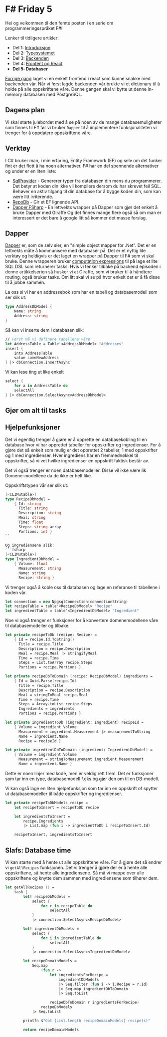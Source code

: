 # F# Friday 5

Hei og velkommen til den femte posten i en serie om programmeringsspråket F#!

Lenker til tidligere artikler:
- Del 1: [Introduksjon](https://blogg.bekk.no/f-friday-1-39f63618d2e4)
- Del 2: [Typesystemet](https://blogg.bekk.no/f-friday-2-typesystemet-3e7ee0554f0e)
- Del 3: [Backenden](https://blogg.bekk.no/f-friday-3-backend-7463edf0f94a)
- Del 4: [Frontent og React](https://blogg.bekk.no/f-friday-4-frontend-og-react-c356d34a6095)
- **Del 5: Databaser**

[Forrige gang](https://blogg.bekk.no/f-friday-4-frontend-og-react-c356d34a6095) laget vi en enkelt frontend i react som kunne snakke med backenden vår. Når vi først lagde backenden vår brukte vi et dictionary til å holde på alle oppskriftene våre. Denne gangen skal vi bytte ut denne in-memory databasen med PostgreSQL.

## Dagens plan
Vi skal starte julebordet med å se på noen av de mange databasemuligheter som finnes til F# før vi bruker `Dapper` til å implementere funksjonaliteten vi trenger for å oppdatere oppskriftene våre.

## Verktøy
I C# bruker man, i min erfaring, Entity Framework (EF) og selv om det funker fint er det flott å ha noen alternativer.
F# har en del spennende alternativer og under er en liten liste:
- [SqlProvider](https://github.com/fsprojects/SQLProvider) - Genererer typer fra databasen din mens du programmerer. Det betyr at koden din ikke vil kompilere dersom du har skrevet feil SQL. Behøver en aktiv tilgang til din database for å bygge koden din, som kan være litt irriterende.
- [RepoDb](https://github.com/mikependon/RepoDB) - Gir et EF lignende API.
- [Dapper.FSharp](https://github.com/Dzoukr/Dapper.FSharp) - En lettvekts wrapper på Dapper som gjør det enkelt å bruke Dapper med Giraffe
Og det finnes mange flere også så om man er interessert er det bare å google litt så kommer det masse forslag.

## Dapper
[Dapper](https://github.com/DapperLib/Dapper) er, som de selv sier, en "simple object mapper for .Net". Det er en lettvekts måte å kommunisere med databaser på.
Det er et nyttig lite verktøy og heldigvis er det laget en wrapper på Dapper til F# som vi skal bruke. Denne wrapperen bruker [computation expressions](https://fsharpforfunandprofit.com/series/computation-expressions/)
til på lage et lite SQL DSL som returnerer tasks. Hvis vi tenker tilbake på backend episoden i denne artikkelserien så husker vi at Giraffe, som vi bruker til å håndtere routing, også bruker tasks.
Om litt skal vi se på hvor enkelt det er å få disse til å jobbe sammen.

La oss si vi har en addressebok som har en tabell og databasemodell som ser slik ut:
```fsharp
type AddressDbModel {
    Name: string
    Address: string
}
```

Så kan vi inserte dem i databasen slik:
```fsharp
// Først må vi definere tabellene våre
let AddressTable = Table'<AddressDbModel> "Addresses"
insert {
    into AddressTable
    value someNewAddress
} |> dbConnection.InsertAsync
```
Vi kan lese ting ut like enkelt
```fsharp
select {
    for a in AddressTable do
    selectAll
} |> dbConnection.SelectAsync<AddressDbModel>
```

## Gjør om alt til tasks

## Hjelpefunksjoner
Det vi egentlig trenger å gjøre er å opprette en databasekobling til en database hvor vi har opprettet tabeller for oppskrifter og ingredienser.
For å gjøre det så enkelt som mulig er det opprettet 2 tabeller, 1 med oppskrifter og 1 med ingredienser. Hver ingrediens har en fremmednøkkel til oppskrifter, så vi vet hvilke ingredienser en oppskrift faktisk består av.

Det vi også trenger er noen databasemodeller. Disse vil ikke være lik Domene-modellene da de ikke er helt like.

Oppskriftstypen vår ser slik ut:
```fsharp
[<CLIMutable>]
type RecipeDbModel =
    { Id: string
      Title: string
      Description: string
      Meal: string
      Time: float
      Steps: string array
      Portions: int }
``

Og ingrediensene slik:
```fsharp
[<CLIMutable>]
type IngredientDbModel =
    { Volume: float
      Measurement: string
      Name: string
      Recipe: string }
```

Vi trenger også å koble oss til databasen og lage en referanse til tabellene i koden vår.
```fsharp
let connection = new NpgsqlConnection(connectionString)
let recipeTable = table'<RecipeDbModel> "Recipe"
let ingredientTable = table'<IngredientDbModel> "Ingredient"
```

Noe vi også trenger er funksjoner for å konvertere domenemodellene våre til databasemodeller og tilbake.
```fsharp
let private recipeToDb (recipe: Recipe) =
    { Id = recipe.Id.ToString()
      Title = recipe.Title
      Description = recipe.Description
      Meal = recipe.Meal |> stringifyMeal
      Time = recipe.Time
      Steps = List.toArray recipe.Steps
      Portions = recipe.Portions }

let private recipeDbToDomain (recipe: RecipeDbModel) ingredients =
    { Id = Guid.Parse(recipe.Id)
      Title = recipe.Title
      Description = recipe.Description
      Meal = stringToMeal recipe.Meal
      Time = recipe.Time
      Steps = Array.toList recipe.Steps
      Ingredients = ingredients
      Portions = recipe.Portions }

let private ingredientToDb (ingredient: Ingredient) recipeId =
    { Volume = ingredient.Volume
      Measurement = ingredient.Measurement |> measurementToString
      Name = ingredient.Name
      Recipe = recipeId }

let private ingredientDbToDomain (ingredient: IngredientDbModel) =
    { Volume = ingredient.Volume
      Measurement = stringToMeasurement ingredient.Measurement
      Name = ingredient.Name }
```

Dette er noen linjer med kode, men er veldig rett frem. Det er funksjoner som tar inn en type, databasemodell f.eks og gjør den om til en DB-modell.

Vi kan også lage en liten hjelpefunksjon som tar inn en oppskrift of spytter ut databasemodeller til både oppskrifter og ingredienser.
```fsharp
let private recipeToDbModels recipe =
    let recipeToInsert = recipeToDb recipe

    let ingredientsToInsert =
        recipe.Ingredients
        |> List.map (fun i -> ingredientToDb i recipeToInsert.Id)

    recipeToInsert, ingredientsToInsert
```

## Slafs: Database time
Vi kan starte med å hente ut alle oppskriftene våre.
For å gjøre det så endrer vi `getAllRecipes` funksjonen.
Det vi trenger å gjøre der er å hente alle oppskriftene, så hente alle ingrediensene.
Så må vi mappe over alle oppskriftene og knytte dem sammen med ingrediensene som tilhører dem.

```fsharp
let getAllRecipes () =
    task {
        let! recipeDbModels =
            select {
                for r in recipeTable do
                    selectAll
            }
            |> connection.SelectAsync<RecipeDbModel>

        let! ingredientDbModels =
            select {
                for i in ingredientTable do
                    selectAll
            }
            |> connection.SelectAsync<IngredientDbModel>

        let recipeDomainModels =
            Seq.map
                (fun r ->
                    let ingredientsForRecipe =
                        ingredientDbModels
                        |> Seq.filter (fun i -> i.Recipe = r.Id)
                        |> Seq.map ingredientDbToDomain
                        |> Seq.toList

                    recipeDbToDomain r ingredientsForRecipe)
                recipeDbModels
            |> Seq.toList

        printfn $"Got {List.length recipeDomainModels} recipe(s)"

        return recipeDomainModels
```
